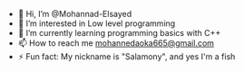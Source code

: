 - 👋 Hi, I’m @Mohannad-Elsayed
- 👀 I’m interested in Low level programming
- 🌱 I’m currently learning programming basics with C++
- 📫 How to reach me mohannedaoka665@gmail.com
- ⚡ Fun fact: My nickname is "Salamony", and yes I'm a fish

<!---
Mohanad-Elsayed/Mohanad-Elsayed is a ✨ special ✨ repository because its `README.md` (this file) appears on your GitHub profile.
You can click the Preview link to take a look at your changes.
--->
